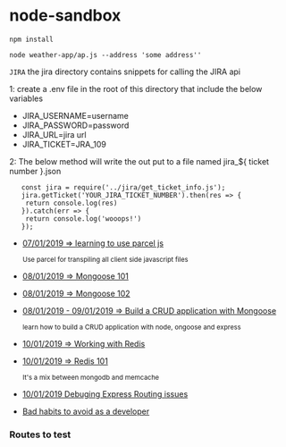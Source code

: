 # node-sandbox


```npm install ```
 
```node weather-app/ap.js --address 'some address''```





```JIRA```
the jira directory contains snippets for calling the JIRA api

1: create a .env file in the root of this directory that include the below variables
- JIRA_USERNAME=username
- JIRA_PASSWORD=password
- JIRA_URL=jira url
- JIRA_TICKET=JRA_109

2: The below method will write the out put to a file named jira_${ ticket number }.json

```
   const jira = require('../jira/get_ticket_info.js');
   jira.getTicket('YOUR_JIRA_TICKET_NUMBER').then(res => {
   	return console.log(res)
   }).catch(err => {
   	return console.log('wooops!')
   });

```




- [07/01/2019 => learning to use parcel js](https://parceljs.org/)
  
  <sup>Use parcel for transpiling all client side javascript files</sup>

- [08/01/2019 => Mongoose 101](https://mongoosejs.com/)
- [08/01/2019 => Mongoose 102](https://developer.mozilla.org/en-US/docs/Learn/Server-side/Express_Nodejs/mongoose)
- [08/01/2019 - 09/01/2019 => Build a CRUD application with Mongoose](https://codeburst.io/writing-a-crud-app-with-node-js-and-mongodb-e0827cbbdafb)
    
  <sup>learn how to build a CRUD application with node, ongoose and express</sup>

- [10/01/2019 => Working with Redis](https://medium.com/@petehouston/install-and-config-redis-on-mac-os-x-via-homebrew-eb8df9a4f298)
- [10/01/2019 => Redis 101](https://www.youtube.com/watch?v=Hbt56gFj998)

    <sup>It's a mix between mongodb and memcache</sup>
- [10/01/2019 Debuging Express Routing issues](https://developer.mozilla.org/en-US/docs/Learn/Server-side/Express_Nodejs/routes)
- [Bad habits to avoid as a developer](https://www.youtube.com/watch?v=BQGxEn9oWxc)
    
  
  




 ### Routes to test
 
